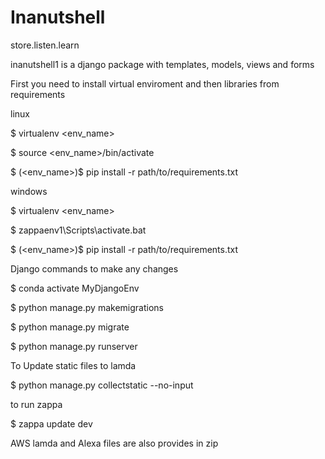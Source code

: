 # Inanutshell
 store.listen.learn

inanutshell1 is a django package with templates, models, views and forms

First you need to install virtual enviroment and then libraries from requirements

linux

$ virtualenv <env_name>

$ source <env_name>/bin/activate

$ (<env_name>)$ pip install -r path/to/requirements.txt


windows

$ virtualenv <env_name>

$ zappaenv1\\Scripts\\activate.bat

$ (<env_name>)$ pip install -r path/to/requirements.txt

Django commands to make any changes

$ conda activate MyDjangoEnv

$ python manage.py makemigrations

$ python manage.py migrate

$ python manage.py runserver 

To Update static files to lamda

$ python manage.py collectstatic --no-input

to run zappa 

$ zappa update dev

AWS lamda and Alexa files are also provides in zip



